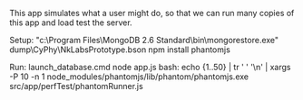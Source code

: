 This app simulates what a user might do, so that we can run many copies of this app and load test the server.

Setup:
"c:\Program Files\MongoDB 2.6 Standard\bin\mongorestore.exe" dump\CyPhy\NkLabsPrototype.bson
npm install phantomjs

Run:
launch_database.cmd
node app.js
bash:
 echo {1..50} |  tr ' ' '\n' | xargs -P 10 -n 1 node_modules/phantomjs/lib/phantom/phantomjs.exe src/app/perfTest/phantomRunner.js